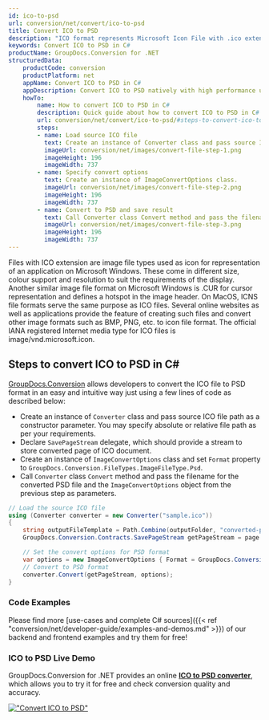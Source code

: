 ```yaml
---
id: ico-to-psd
url: conversion/net/convert/ico-to-psd
title: Convert ICO to PSD
description: "ICO format represents Microsoft Icon File with .ico extension. Learn how to convert ICO to PSD file programmatically in C# language using GroupDocs.Conversion for .NET library."
keywords: Convert ICO to PSD in C#
productName: GroupDocs.Conversion for .NET
structuredData:
    productCode: conversion
    productPlatform: net
    appName: Convert ICO to PSD in C#
    appDescription: Convert ICO to PSD natively with high performance using C# language and server side GroupDocs.Conversion for .NET APIs, without the use of any software like Microsoft or Open Office.
    howTo:
        name: How to convert ICO to PSD in C# 
        description: Quick guide about how to convert ICO to PSD in C# with high performance and accuracy.
        url: conversion/net/convert/ico-to-psd/#steps-to-convert-ico-to-psd-in-c
        steps:
        - name: Load source ICO file 
          text: Create an instance of Converter class and pass source ICO file path as a constructor parameter. You may specify absolute or relative file path as per your requirements. 
          imageUrl: conversion/net/images/convert-file-step-1.png
          imageHeight: 196
          imageWidth: 737
        - name: Specify convert options 
          text: Create an instance of ImageConvertOptions class.
          imageUrl: conversion/net/images/convert-file-step-2.png
          imageHeight: 196
          imageWidth: 737
        - name: Convert to PSD and save result 
          text: Call Converter class Convert method and pass the filename for the converted HTML file and the ImageConvertOptions object from the previous step as parameters.
          imageUrl: conversion/net/images/convert-file-step-3.png
          imageHeight: 196
          imageWidth: 737
---
```


Files with ICO extension are image file types used as icon for representation of an application on Microsoft Windows. These come in different size, colour support and resolution to suit the requirements of the display. Another similar image file format on Microsoft Windows is .CUR for cursor representation and defines a hotspot in the image header. On MacOS, ICNS file formats serve the same purpose as ICO files. Several online websites as well as applications provide the feature of creating such files and convert other image formats such as BMP, PNG, etc. to icon file format. The official IANA registered Internet media type for ICO files is image/vnd.microsoft.icon.

## Steps to convert ICO to PSD in C#

[GroupDocs.Conversion](https://products.groupdocs.com/conversion/net) allows developers to convert the ICO file to PSD format in an easy and intuitive way just using a few lines of code as described below:

* Create an instance of `Converter` class and pass source ICO file path as a constructor parameter. You may specify absolute or relative file path as per your requirements. 
* Declare `SavePageStream` delegate, which should provide a stream to store converted page of ICO document.
* Create an instance of `ImageConvertOptions` class and set `Format` property to `GroupDocs.Conversion.FileTypes.ImageFileType.Psd`.
* Call `Converter` class `Convert` method and pass the filename for the converted PSD file and the `ImageConvertOptions` object from the previous step as parameters.

```csharp
// Load the source ICO file
using (Converter converter = new Converter("sample.ico"))
{
    string outputFileTemplate = Path.Combine(outputFolder, "converted-page-{0}.psd");
    GroupDocs.Conversion.Contracts.SavePageStream getPageStream = page => new FileStream(string.Format(outputFileTemplate, page), FileMode.Create);

    // Set the convert options for PSD format
    var options = new ImageConvertOptions { Format = GroupDocs.Conversion.FileTypes.ImageFileType.Psd };   
    // Convert to PSD format
    converter.Convert(getPageStream, options);
}
```

### Code Examples

Please find more [use-cases and complete C# sources]({{< ref "conversion/net/developer-guide/examples-and-demos.md" >}}) of our backend and frontend examples and try them for free!

### ICO to PSD Live Demo

GroupDocs.Conversion for .NET provides an online [**ICO to PSD converter**](https://products.groupdocs.app/conversion/ico-to-psd), which allows you to try it for free and check conversion quality and accuracy.

[!["Convert ICO to PSD"](conversion/net/images/convert-to-psd/convert-ico-to-psd.png)](https://products.groupdocs.app/conversion/ico-to-psd)